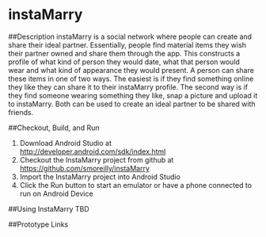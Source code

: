 # instaMarry

##Description
instaMarry is a social network where people can create and share their ideal partner. Essentially, people find material items they wish their partner owned and share them through the app. This constructs a profile of what kind of person they would date, what that person would wear and what kind of appearance they would present. 
A person can share these items in one of two ways. The easiest is if they find something online they like they can share it to their instaMarry profile. The second way is if they find someone wearing something they like, snap a picture and upload it to instaMarry. Both can be used to create an ideal partner to be shared with friends.

##Checkout, Build, and Run
1.	Download Android Studio at http://developer.android.com/sdk/index.html
2.	Checkout the InstaMarry project from github at https://github.com/smoreilly/instaMarry
3.	Import the InstaMarry project into Android Studio
4.	Click the Run button to start an emulator or have a phone connected to run on Android Device

##Using InstaMarry
TBD

##Prototype Links

